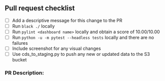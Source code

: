 ## Pull request checklist

- [ ] Add a descriptive message for this change to the PR
- [ ] Run `black ./` locally
- [ ] Run `pylint <dashboard name>` locally and obtain a score of 10.00/10.00
- [ ] Run `python -u -m pytest --headless tests` locally and there are no failures
- [ ] Include screenshot for any visual changes
- [ ] Use cds_to_staging.py to push any new or updated data to the S3 bucket

### PR Description:
